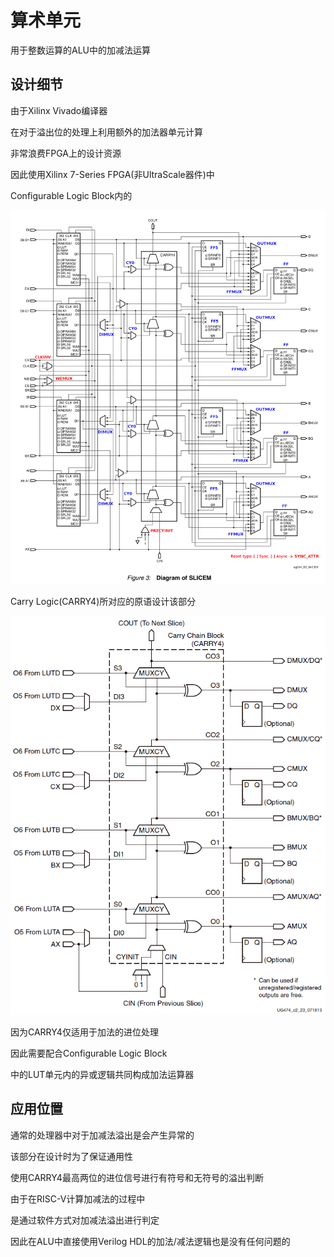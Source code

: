 # 算术单元

用于整数运算的ALU中的加减法运算

## 设计细节

由于Xilinx Vivado编译器

在对于溢出位的处理上利用额外的加法器单元计算

非常浪费FPGA上的设计资源

因此使用Xilinx 7-Series FPGA(非UltraScale器件)中

Configurable Logic Block内的

![SLICEM](./imgs/Spartan-6%20SLICEM.png)

Carry Logic(CARRY4)所对应的原语设计该部分

![CARRY4](./imgs/CARRY4.png)

因为CARRY4仅适用于加法的进位处理

因此需要配合Configurable Logic Block

中的LUT单元内的异或逻辑共同构成加法运算器

## 应用位置

通常的处理器中对于加减法溢出是会产生异常的

该部分在设计时为了保证通用性

使用CARRY4最高两位的进位信号进行有符号和无符号的溢出判断

由于在RISC-V计算加减法的过程中

是通过软件方式对加减法溢出进行判定

因此在ALU中直接使用Verilog HDL的加法/减法逻辑也是没有任何问题的